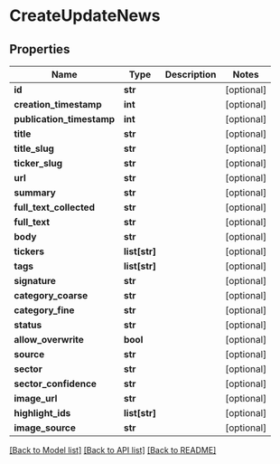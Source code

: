 # CreateUpdateNews

## Properties
Name | Type | Description | Notes
------------ | ------------- | ------------- | -------------
**id** | **str** |  | [optional] 
**creation_timestamp** | **int** |  | [optional] 
**publication_timestamp** | **int** |  | [optional] 
**title** | **str** |  | [optional] 
**title_slug** | **str** |  | [optional] 
**ticker_slug** | **str** |  | [optional] 
**url** | **str** |  | [optional] 
**summary** | **str** |  | [optional] 
**full_text_collected** | **str** |  | [optional] 
**full_text** | **str** |  | [optional] 
**body** | **str** |  | [optional] 
**tickers** | **list[str]** |  | [optional] 
**tags** | **list[str]** |  | [optional] 
**signature** | **str** |  | [optional] 
**category_coarse** | **str** |  | [optional] 
**category_fine** | **str** |  | [optional] 
**status** | **str** |  | [optional] 
**allow_overwrite** | **bool** |  | [optional] 
**source** | **str** |  | [optional] 
**sector** | **str** |  | [optional] 
**sector_confidence** | **str** |  | [optional] 
**image_url** | **str** |  | [optional] 
**highlight_ids** | **list[str]** |  | [optional] 
**image_source** | **str** |  | [optional] 

[[Back to Model list]](../README.md#documentation-for-models) [[Back to API list]](../README.md#documentation-for-api-endpoints) [[Back to README]](../README.md)

